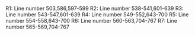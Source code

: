 
R1: Line number 503,586,597-599
R2: Line number 538-541,601-639
R3: Line number 543-547,601-639
R4: Line number 549-552,643-700
R5: Line number 554-558,643-700
R6: Line number 560-563,704-767
R7: Line number 565-569,704-767